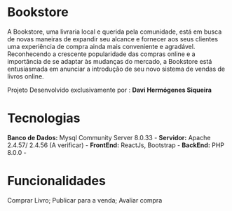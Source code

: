 # Bookstore
A Bookstore, uma livraria local e querida pela comunidade, está em busca de novas maneiras de expandir seu alcance e fornecer aos seus clientes uma experiência de compra ainda mais conveniente e agradável. Reconhecendo a crescente popularidade das compras online e a importância de se adaptar às mudanças do mercado, a Bookstore está entusiasmada em anunciar a introdução de seu novo sistema de vendas de livros online.  

Projeto Desenvolvido exclusivamente por : **Davi Hermógenes Siqueira**
# Tecnologias
**Banco de Dados:** Mysql Community Server 8.0.33 -
**Servidor:** Apache  2.4.57/ 2.4.56 (A verificar) -
**FrontEnd:** ReactJs, Bootstrap -
**BackEnd:** PHP 8.0.0 -

# Funcionalidades
Comprar Livro; Publicar para a venda; Avaliar compra 
